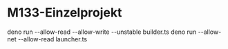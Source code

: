 # M133-Einzelprojekt

deno run --allow-read --allow-write --unstable builder.ts
deno run --allow-net --allow-read launcher.ts